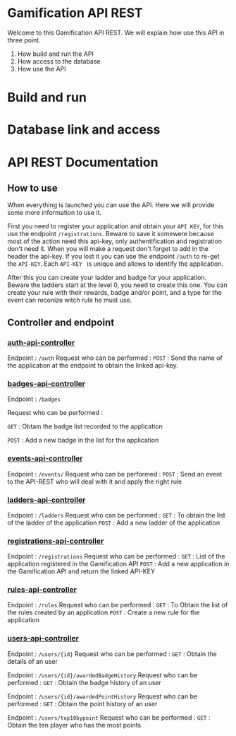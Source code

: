 
# Gamification API REST
Welcome to this Gamification API REST. We will explain how use this API in three point.
1. How build and run the API
2. How access to the database
3. How use the API


# Build and run

# Database link and access

# API REST Documentation

## How to use
When everything is launched you can use the API. Here we will provide some more information to use it.

First you need to register your application and obtain your ``API KEY``, for this use the endpoint ``/registrations``. 
Beware to save it somewere because most of the action need this api-key, only authentification and registration don't need it. When you will make a request don't forget to add in the header the api-key. If you lost it you can use the endpoint ``/auth`` to re-get the ``API-KEY``.
Each ``API-KEY `` is unique and allows to identify the application.

After this you can create your ladder and badge for your application. Beware the ladders start at the level 0, you need to create this one. You can create your rule with their rewards, badge and/or point, and a type for the event can reconize witch rule he must use.

## Controller and endpoint
### [auth-api-controller](http://localhost:8080/swagger-ui/#/auth-api-controller)
Endpoint : ``/auth``
Request who can be performed :
``POST`` : Send the name of the application at the endpoint to obtain the linked api-key.

### [badges-api-controller](http://localhost:8080/swagger-ui/#/badges-api-controller)
Endpoint : ``/badges``

Request who can be performed :

``GET`` : Obtain the badge list recorded to the application

``POST`` : Add a new badge in the list for the application

### [events-api-controller](http://localhost:8080/swagger-ui/#/events-api-controller)
Endpoint : ``/events/``
Request who can be performed :
``POST`` : Send an event to the API-REST who will deal with it and apply the right rule

### [ladders-api-controller](http://localhost:8080/swagger-ui/#/ladders-api-controller)
Endpoint : ``/ladders``
Request who can be performed :
``GET`` : To obtain the list of the ladder of the application
``POST`` : Add a new ladder of the application

### [registrations-api-controller](http://localhost:8080/swagger-ui/#/registrations-api-controller)
Endpoint : ``/registrations``
Request who can be performed :
``GET`` : List of the application registered in the Gamification API
``POST`` : Add a new application in the Gamification API and return the linked API-KEY

### [rules-api-controller](http://localhost:8080/swagger-ui/#/rules-api-controller)
Endpoint : ``/rules``
Request who can be performed :
``GET`` : To Obtain the list of the rules created by an application
``POST`` : Create a new rule for the application

### [users-api-controller](http://localhost:8080/swagger-ui/#/users-api-controller)
Endpoint : ``/users/{id}``
Request who can be performed :
``GET`` : Obtain the details of an user

Endpoint : ``/users/{id}/awardedBadgeHistory``
Request who can be performed :
``GET`` : Obtain the badge history of an user 

Endpoint : ``/users/{id}/awardedPointHistory``
Request who can be performed :
``GET`` : Obtain the point history of an user

Endpoint : ``/users/top10bypoint``
Request who can be performed :
``GET`` : Obtain the ten player who has the most points



